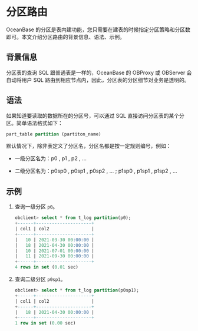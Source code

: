分区路由 
=========================

OceanBase 的分区是表内建功能，您只需要在建表的时候指定分区策略和分区数即可。本文介绍分区路由的背景信息、语法、示例。

背景信息 
-------------------------

分区表的查询 SQL 跟普通表是一样的，OceanBase 的 OBProxy 或 OBServer 会自动将用户 SQL 路由到相应节点内，因此，分区表的分区细节对业务是透明的。

语法 
-----------------------

如果知道要读取的数据所在的分区号，可以通过 SQL 直接访问分区表的某个分区。简单语法格式如下：

```sql
part_table partition (partiton_name)
```



默认情况下，除非表定义了分区名，分区名都是按一定规则编号，例如：

* 一级分区名为：p0 , p1 , p2 , ...

  

* 二级分区名为：p0sp0 , p0sp1 , p0sp2 , ... ; p1sp0 , p1sp1 , p1sp2 , ...

  




示例 
-----------------------

1. 查询一级分区 `p0`。

   ```sql
   obclient> select * from t_log partition(p0);
   +------+---------------------+
   | col1 | col2                |
   +------+---------------------+
   |   10 | 2021-03-30 00:00:00 |
   |   18 | 2021-04-30 00:00:00 |
   |   10 | 2021-07-01 00:00:00 |
   |   11 | 2021-09-30 00:00:00 |
   +------+---------------------+
   4 rows in set (0.01 sec)
   ```

   

2. 查询二级分区 `p0sp1`。

   ```sql
   obclient> select * from t_log partition(p0sp1);
   +------+---------------------+
   | col1 | col2                |
   +------+---------------------+
   |   18 | 2021-04-30 00:00:00 |
   +------+---------------------+
   1 row in set (0.00 sec)
   ```

   



